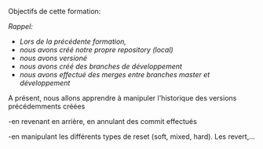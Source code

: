 
Objectifs de cette formation:

_Rappel:_

- _Lors de la précédente formation,_
- _nous avons créé notre propre repository (local)_
- _nous avons versioné_
- _nous avons créé des branches de développement_
- _nous avons effectué des merges entre branches master et développement_



A présent, nous allons apprendre à manipuler l'historique des versions précédemments créées

-en revenant en arrière, en annulant des commit effectués

-en manipulant les différents types de reset (soft, mixed, hard). Les revert,...
